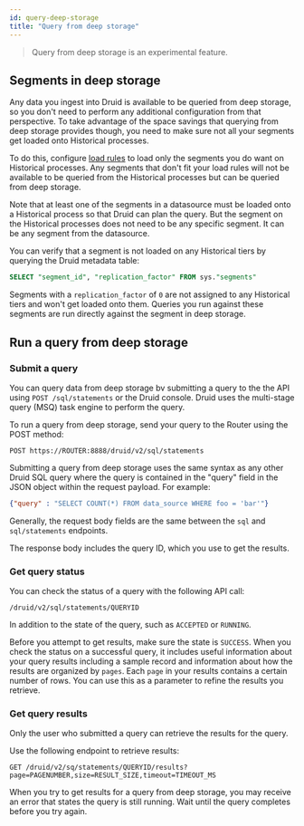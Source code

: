 ```yaml
---
id: query-deep-storage
title: "Query from deep storage"
---
```


> Query from deep storage is an experimental feature.

## Segments in deep storage

Any data you ingest into Druid is available to be queried from deep storage, so you don't need to perform any additional configuration from that perspective. To take advantage of the space savings that querying from deep storage provides though, you need to make sure not all your segments get loaded onto Historical processes.

To do this, configure [load rules](../operations/rule-configuration.md#load-rules) to load only the segments you do want on Historical processes. Any segments that don't fit your load rules will not be available to be queried from the Historical processes but can be queried from deep storage.

Note that at least one of the segments in a datasource must be loaded onto a Historical process so that Druid can plan the query. But the segment on the Historical processes does not need to be any specific segment. It can be any segment from the datasource.

You can verify that a segment is not loaded on any Historical tiers by querying the Druid metadata table:

```sql
SELECT "segment_id", "replication_factor" FROM sys."segments" 
```

Segments with a `replication_factor` of `0` are not assigned to any Historical tiers and won't get loaded onto them. Queries you run against these segments are run directly against the segment in deep storage.

## Run a query from deep storage

### Submit a query

You can query data from deep storage bv submitting a query to the the API using `POST /sql/statements`  or the Druid console. Druid uses the multi-stage query (MSQ) task engine to perform the query.

To run a query from deep storage, send your query to the Router using the POST method:

```
POST https://ROUTER:8888/druid/v2/sql/statements
```

Submitting a query from deep storage uses the same syntax as any other Druid SQL query where the query is contained in the "query" field in the JSON object within the request payload. For example:

```json
{"query" : "SELECT COUNT(*) FROM data_source WHERE foo = 'bar'"}
```  

Generally, the request body fields are the same between the `sql` and `sql/statements` endpoints.

The response body includes the query ID, which you use to get the results.

### Get query status

You can check the status of a query with the following API call:

```
/druid/v2/sql/statements/QUERYID
```

In addition to the state of the query, such as `ACCEPTED` or `RUNNING`. 

Before you attempt to get results, make sure the state is `SUCCESS`. When you check the status on a successful query,  it includes useful information about your query results including a sample record and information about how the results are organized by `pages`. Each `page` in your results contains a certain number of rows. You can use this as a parameter to refine the results you retrieve.

### Get query results

Only the user who submitted a query can retrieve the results for the query.

Use the following endpoint to retrieve results:

```
GET /druid/v2/sq/statements/QUERYID/results?page=PAGENUMBER,size=RESULT_SIZE,timeout=TIMEOUT_MS
```

When you try to get results for a query from deep storage, you may receive an error that states the query is still running. Wait until the query completes before you try again.
